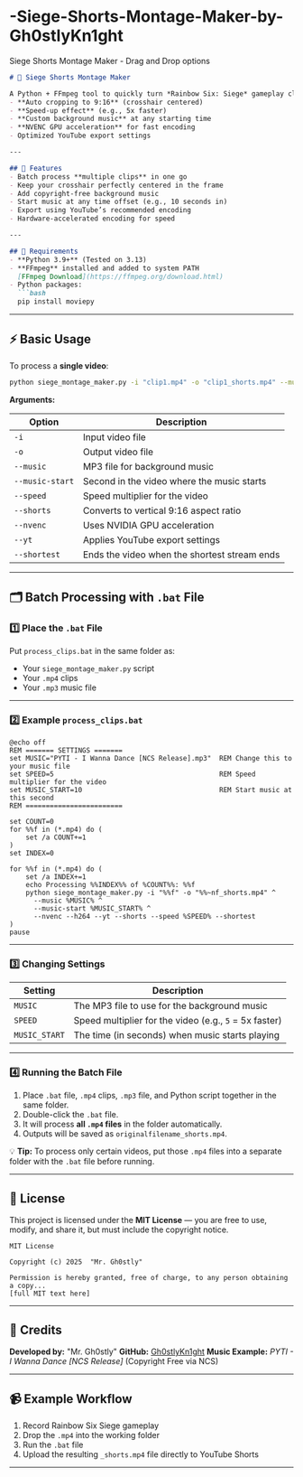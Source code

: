 # -Siege-Shorts-Montage-Maker-by-Gh0stlyKn1ght
 Siege Shorts Montage Maker - Drag and Drop options

````markdown
# 🎯 Siege Shorts Montage Maker

A Python + FFmpeg tool to quickly turn *Rainbow Six: Siege* gameplay clips into **YouTube Shorts** with:
- **Auto cropping to 9:16** (crosshair centered)
- **Speed-up effect** (e.g., 5x faster)
- **Custom background music** at any starting time
- **NVENC GPU acceleration** for fast encoding
- Optimized YouTube export settings

---

## 📌 Features
- Batch process **multiple clips** in one go
- Keep your crosshair perfectly centered in the frame
- Add copyright-free background music
- Start music at any time offset (e.g., 10 seconds in)
- Export using YouTube’s recommended encoding
- Hardware-accelerated encoding for speed

---

## 📜 Requirements
- **Python 3.9+** (Tested on 3.13)
- **FFmpeg** installed and added to system PATH  
  [FFmpeg Download](https://ffmpeg.org/download.html)
- Python packages:
  ```bash
  pip install moviepy
````

---

## ⚡ Basic Usage

To process a **single video**:

```bash
python siege_montage_maker.py -i "clip1.mp4" -o "clip1_shorts.mp4" --music "PYTI - I Wanna Dance [NCS Release].mp3" --music-start 10 --nvenc --h264 --yt --shorts --speed 5 --shortest
```

**Arguments:**

| Option          | Description                                  |
| --------------- | -------------------------------------------- |
| `-i`            | Input video file                             |
| `-o`            | Output video file                            |
| `--music`       | MP3 file for background music                |
| `--music-start` | Second in the video where the music starts   |
| `--speed`       | Speed multiplier for the video               |
| `--shorts`      | Converts to vertical 9:16 aspect ratio       |
| `--nvenc`       | Uses NVIDIA GPU acceleration                 |
| `--yt`          | Applies YouTube export settings              |
| `--shortest`    | Ends the video when the shortest stream ends |

---

## 🗂 Batch Processing with `.bat` File

### 1️⃣ Place the `.bat` File

Put `process_clips.bat` in the same folder as:

* Your `siege_montage_maker.py` script
* Your `.mp4` clips
* Your `.mp3` music file

---

### 2️⃣ Example `process_clips.bat`

```batch
@echo off
REM ======= SETTINGS =======
set MUSIC="PYTI - I Wanna Dance [NCS Release].mp3"  REM Change this to your music file
set SPEED=5                                         REM Speed multiplier for the video
set MUSIC_START=10                                  REM Start music at this second
REM ========================

set COUNT=0
for %%f in (*.mp4) do (
    set /a COUNT+=1
)
set INDEX=0

for %%f in (*.mp4) do (
    set /a INDEX+=1
    echo Processing %%INDEX%% of %COUNT%%: %%f
    python siege_montage_maker.py -i "%%f" -o "%%~nf_shorts.mp4" ^
      --music %MUSIC% ^
      --music-start %MUSIC_START% ^
      --nvenc --h264 --yt --shorts --speed %SPEED% --shortest
)
pause
```

---

### 3️⃣ Changing Settings

| Setting       | Description                                            |
| ------------- | ------------------------------------------------------ |
| `MUSIC`       | The MP3 file to use for the background music           |
| `SPEED`       | Speed multiplier for the video (e.g., `5` = 5x faster) |
| `MUSIC_START` | The time (in seconds) when music starts playing        |

---

### 4️⃣ Running the Batch File

1. Place `.bat` file, `.mp4` clips, `.mp3` file, and Python script together in the same folder.
2. Double-click the `.bat` file.
3. It will process **all `.mp4` files** in the folder automatically.
4. Outputs will be saved as `originalfilename_shorts.mp4`.

💡 **Tip:** To process only certain videos, put those `.mp4` files into a separate folder with the `.bat` file before running.

---

## 📄 License

This project is licensed under the **MIT License** — you are free to use, modify, and share it, but must include the copyright notice.

```
MIT License

Copyright (c) 2025  "Mr. Gh0stly"

Permission is hereby granted, free of charge, to any person obtaining a copy...
[full MIT text here]
```

---

## 👤 Credits

**Developed by:** "Mr. Gh0stly"
**GitHub:** [Gh0stlyKn1ght](https://github.com/Gh0stlyKn1ght)
**Music Example:** *PYTI - I Wanna Dance \[NCS Release]* (Copyright Free via NCS)

---

## 📹 Example Workflow

1. Record Rainbow Six Siege gameplay
2. Drop the `.mp4` into the working folder
3. Run the `.bat` file
4. Upload the resulting `_shorts.mp4` file directly to YouTube Shorts

---
